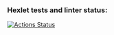 ### Hexlet tests and linter status:
[![Actions Status](https://github.com/ratibor60/frontend-project-44/actions/workflows/hexlet-check.yml/badge.svg)](https://github.com/ratibor60/frontend-project-44/actions)